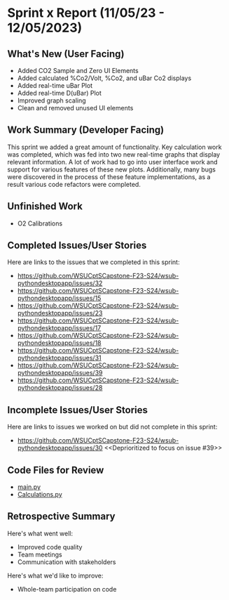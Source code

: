 # Sprint x Report (11/05/23 - 12/05/2023)

## What's New (User Facing)
 * Added CO2 Sample and Zero UI Elements
 * Added calculated %Co2/Volt, %Co2, and uBar Co2 displays
 * Added real-time uBar Plot
 * Added real-time D(uBar) Plot
 * Improved graph scaling
 * Clean and removed unused UI elements


## Work Summary (Developer Facing)
This sprint we added a great amount of functionality. Key calculation work was completed, which was fed into two new real-time graphs that display relevant information. A lot of work had to go into user interface work and support for various features of these new plots. Additionally, many bugs were discovered in the process of these feature implementations, as a result various code refactors were completed.

## Unfinished Work
* O2 Calibrations

## Completed Issues/User Stories
Here are links to the issues that we completed in this sprint:
 * https://github.com/WSUCptSCapstone-F23-S24/wsub-pythondesktopapp/issues/32
 * https://github.com/WSUCptSCapstone-F23-S24/wsub-pythondesktopapp/issues/15
 * https://github.com/WSUCptSCapstone-F23-S24/wsub-pythondesktopapp/issues/23
 * https://github.com/WSUCptSCapstone-F23-S24/wsub-pythondesktopapp/issues/17
 * https://github.com/WSUCptSCapstone-F23-S24/wsub-pythondesktopapp/issues/18
 * https://github.com/WSUCptSCapstone-F23-S24/wsub-pythondesktopapp/issues/31
 * https://github.com/WSUCptSCapstone-F23-S24/wsub-pythondesktopapp/issues/39
 * https://github.com/WSUCptSCapstone-F23-S24/wsub-pythondesktopapp/issues/28
 
 ## Incomplete Issues/User Stories
 Here are links to issues we worked on but did not complete in this sprint:
 
 * https://github.com/WSUCptSCapstone-F23-S24/wsub-pythondesktopapp/issues/30 <<Deprioritized to focus on issue #39>>


## Code Files for Review
 * [main.py](https://github.com/WSUCptSCapstone-F23-S24/wsub-pythondesktopapp/blob/master/application/mainUI/main.py)
 * [Calculations.py](https://github.com/WSUCptSCapstone-F23-S24/wsub-pythondesktopapp/blob/master/application/calculations/Calculations.py)

 
## Retrospective Summary
Here's what went well:
  * Improved code quality
  * Team meetings
  * Communication with stakeholders
 
Here's what we'd like to improve:
  * Whole-team participation on code
  